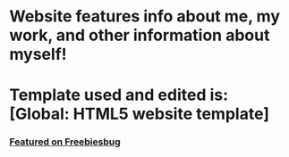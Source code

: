 # Website features info about me, my work, and other information about myself!


# Template used and edited is: [Global: HTML5 website template]

### [Featured on Freebiesbug](http://freebiesbug.com/psd-freebies/global-futuristic-one-page-portfolio-psd-html/)
